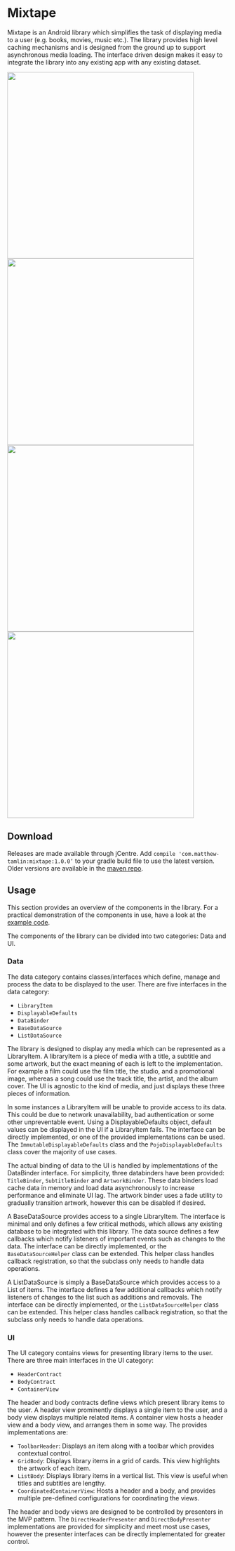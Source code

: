 # Mixtape
Mixtape is an Android library which simplifies the task of displaying media to a user (e.g. books, movies, music etc.). The library provides high level caching mechanisms and is designed from the ground up to support asynchronous media loading. The interface driven design makes it easy to integrate the library into any existing app with any existing dataset.

<img src="https://raw.githubusercontent.com/MatthewTamlin/Mixtape/master/artwork/songs_scroll.gif" width="425"/> <img src="https://raw.githubusercontent.com/MatthewTamlin/Mixtape/master/artwork/albums_scroll.gif" width="425"/>
<img src="https://raw.githubusercontent.com/MatthewTamlin/Mixtape/master/artwork/songs_options.gif" width="425"/> <img src="https://raw.githubusercontent.com/MatthewTamlin/Mixtape/master/artwork/albums_options.gif" width="425"/>

## Download
Releases are made available through jCentre. Add `compile 'com.matthew-tamlin:mixtape:1.0.0’` to your gradle build file to use the latest version. Older versions are available in the [maven repo](https://bintray.com/matthewtamlin/maven/Mixtape).

## Usage
This section provides an overview of the components in the library. For a practical demonstration of the components in use, have a look at the [example code](example/src/main/java/com/matthewtamlin/mixtape/example).

The components of the library can be divided into two categories: Data and UI.

### Data
The data category contains classes/interfaces which define, manage and process the data to be displayed to the user. There are five interfaces in the data category:
- `LibraryItem`
- `DisplayableDefaults`
- `DataBinder`
- `BaseDataSource`
- `ListDataSource`

The library is designed to display any media which can be represented as a LibraryItem. A libraryItem is a piece of media with a title, a subtitle and some artwork, but the exact meaning of each is left to the implementation. For example a film could use the film title, the studio, and a promotional image, whereas a song could use the track title, the artist, and the album cover. The UI is agnostic to the kind of media, and just displays these three pieces of information.

In some instances a LibraryItem will be unable to provide access to its data. This could be due to network unavailability, bad authentication or some other unpreventable event. Using a DisplayableDefaults object, default values can be displayed in the UI if a LibraryItem fails. The interface can be directly implemented, or one of the provided implementations can be used. The `ImmutableDisplayableDefaults` class and the `PojoDisplayableDefaults` class cover the majority of use cases.

The actual binding of data to the UI is handled by implementations of the DataBinder interface. For simplicity, three databinders have been provided: `TitleBinder`, `SubtitleBinder` and `ArtworkBinder`. These data binders load cache data in memory and load data asynchronously to increase performance and eliminate UI lag. The artwork binder uses a fade utility to gradually transition artwork, however this can be disabled if desired.

A BaseDataSource provides access to a single LibraryItem. The interface is minimal and only defines a few critical methods, which allows any existing database to be integrated with this library. The data source defines a few callbacks which notify listeners of important events such as changes to the data. The interface can be directly implemented, or the `BaseDataSourceHelper` class can be extended. This helper class handles callback registration, so that the subclass only needs to handle data operations.

A ListDataSource is simply a BaseDataSource which provides access to a List of items. The interface defines a few additional callbacks which notify listeners of changes to the list such as additions and removals. The interface can be directly implemented, or the `ListDataSourceHelper` class can be extended. This helper class handles callback registration, so that the subclass only needs to handle data operations.

### UI
The UI category contains views for presenting library items to the user. There are three main interfaces in the UI category:
- `HeaderContract`
- `BodyContract`
- `ContainerView`

The header and body contracts define views which present library items to the user. A header view prominently displays a single item to the user, and a body view displays multiple related items. A container view hosts a header view and a body view, and arranges them in some way. The provides implementations are:
- `ToolbarHeader`: Displays an item along with a toolbar which provides contextual control.
- `GridBody`: Displays library items in a grid of cards. This view highlights the artwork of each item.
- `ListBody`: Displays library items in a vertical list. This view is useful when titles and subtitles are lengthy.
- `CoordinatedContainerView`: Hosts a header and a body, and provides multiple pre-defined configurations for coordinating the views.

The header and body views are designed to be controlled by presenters in the MVP pattern. The `DirectHeaderPresenter` and `DirectBodyPresenter` implementations are provided for simplicity and meet most use cases, however the presenter interfaces can be directly implementated for greater control.
